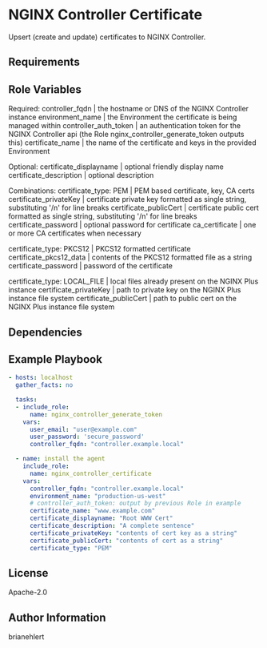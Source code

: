 NGINX Controller Certificate
=========

Upsert (create and update) certificates to NGINX Controller.

Requirements
------------

Role Variables
--------------

Required:
controller_fqdn | the hostname or DNS of the NGINX Controller instance
environment_name | the Environment the certificate is being managed within
controller_auth_token | an authentication token for the NGINX Controller api (the Role nginx_controller_generate_token outputs this)
certificate_name | the name of the certificate and keys in the provided Environment

Optional:
certificate_displayname | optional friendly display name
certificate_description | optional description

Combinations:
certificate_type: PEM | PEM based certificate, key, CA certs
certificate_privateKey | certificate private key formatted as single string, substituting '/n' for line breaks
certificate_publicCert | certificate public cert formatted as single string, substituting '/n' for line breaks
certificate_password | optional password for certificate
ca_certificate | one or more CA certificates when necessary

certificate_type: PKCS12 | PKCS12 formatted certificate
certificate_pkcs12_data | contents of the PKCS12 formatted file as a string
certificate_password | password of the certificate

certificate_type: LOCAL_FILE | local files already present on the NGINX Plus instance
certificate_privateKey | path to private key on the NGINX Plus instance file system
certificate_publicCert | path to public cert on the NGINX Plus instance file system

Dependencies
------------

Example Playbook
----------------

```yaml
- hosts: localhost
  gather_facts: no

  tasks:
  - include_role:
      name: nginx_controller_generate_token
    vars:
      user_email: "user@example.com"
      user_password: 'secure_password'
      controller_fqdn: "controller.example.local"

  - name: install the agent
    include_role:
      name: nginx_controller_certificate
    vars:
      controller_fqdn: "controller.example.local"
      environment_name: "production-us-west"
      # controller_auth_token: output by previous Role in example
      certificate_name: "www.example.com"
      certificate_displayname: "Root WWW Cert"
      certificate_description: "A complete sentence"
      certificate_privateKey: "contents of cert key as a string"
      certificate_publicCert: "contents of cert as a string"
      certificate_type: "PEM"
```

License
-------

Apache-2.0

Author Information
------------------

brianehlert
